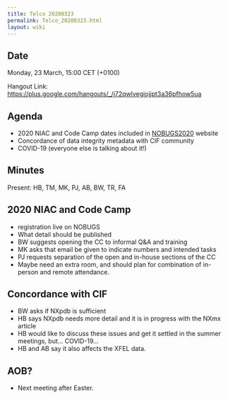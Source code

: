 ```yaml
---
title: Telco 20200323
permalink: Telco_20200323.html
layout: wiki
---
```


Date
----

Monday, 23 March, 15:00 CET (+0100)

<!-- end of autogeneration -->

Hangout Link:
<https://plus.google.com/hangouts/_/j72qwlvegiojjpt3a36pfhow5ua>

Agenda
------
   * 2020 NIAC and Code Camp dates included in [NOBUGS2020](https://indico.desy.de/indico/event/24321/overview) website
   * Concordance of data integrity metadata with CIF community
   * COVID-19 (everyone else is talking about it!)
   
Minutes
------
Present: HB, TM, MK, PJ, AB, BW, TR, FA

2020 NIAC and Code Camp
--------------------
  * registration live on NOBUGS
  * What detail should be published
  * BW suggests opening the CC to informal Q&A and training
  * MK asks that email be given to indicate numbers and intended tasks
  * PJ requests separation of the open and in-house sections of the CC
  * Maybe need an extra room, and should plan for combination of in-person and remote attendance.
  

Concordance with CIF
---------------------
  * BW asks if NXpdb is sufficient
  * HB says NXpdb needs more detail and it is in progress with the NXmx article
  * HB would like to discuss these issues and get it settled in the summer meetings, but... COVID-19...
  * HB and AB say it also affects the XFEL data.
  
  AOB?
  -----
  * Next meeting after Easter.
  
  
